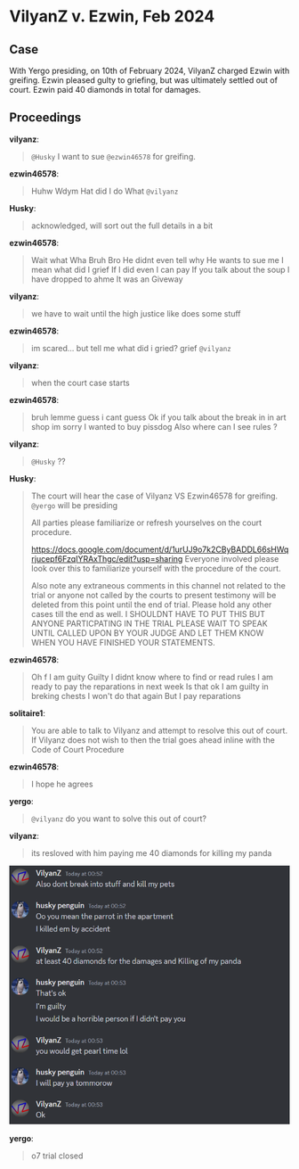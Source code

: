 # VilyanZ v. Ezwin, Feb 2024

## Case

With Yergo presiding, on 10th of February 2024, VilyanZ charged Ezwin with greifing. Ezwin pleased gulty to griefing, but was ultimately settled out of court. Ezwin paid 40 diamonds in total for damages.

## Proceedings

**vilyanz**:

> `@Husky` I want to sue `@ezwin46578` for greifing.

**ezwin46578**:

> Huhw
> Wdym
> Hat did I do
> What
> `@vilyanz`

**Husky**:

> acknowledged, will sort out the full details in a bit

**ezwin46578**:

> Wait what
> Wha
> Bruh
> Bro
> He didnt even tell why
> He wants to sue me
> I mean what did I grief
> If I did even I can pay
> If you talk about the soup I have dropped to ahme
> It was an
> Giveway

**vilyanz**:

> we have to wait until the high justice like does some stuff

**ezwin46578**:

> im scared...
> but tell me what did i gried?
> grief
> `@vilyanz`

**vilyanz**:

> when the court case starts

**ezwin46578**:

> bruh
> lemme guess
> i cant guess
> Ok if you talk about the break in in art shop im sorry I wanted to buy pissdog
> Also where can I see rules
> ?

**vilyanz**:

> `@Husky` ??

**Husky**:

> The court will hear the case of Vilyanz VS Ezwin46578 for greifing.
> `@yergo` will be presiding
>
> All parties please familiarize or refresh yourselves on the court procedure.
>
> https://docs.google.com/document/d/1urUJ9o7k2CByBADDL66sHWqrjucepf6FzqIYRAxThgc/edit?usp=sharing Everyone involved please look over this to familiarize yourself with the procedure of the court.
>
> Also note any extraneous comments in this channel not related to the trial or anyone not called by the courts to present testimony will be deleted from this point until the end of trial. Please hold any other cases till the end as well. I SHOULDNT HAVE TO PUT THIS BUT ANYONE PARTICPATING IN THE TRIAL PLEASE WAIT TO SPEAK UNTIL CALLED UPON BY YOUR JUDGE AND LET THEM KNOW WHEN YOU HAVE FINISHED YOUR STATEMENTS.

**ezwin46578**:

> Oh f
> I am guity
> Guilty
> I didnt know where to find or read rules
> I am ready to pay the reparations in next week
> Is that ok
> I am guilty in breking chests
> I won't do that again
> But I pay reparations

**solitaire1**:

> You are able to talk to Vilyanz and attempt to resolve this out of court. If Vilyanz does not wish to then the trial goes ahead inline with the Code of Court Procedure

**ezwin46578**:

> I hope he agrees

**yergo**:

> `@vilyanz` do you want to solve this out of court?

**vilyanz**:

> its resloved with him paying me 40 diamonds for killing my panda

![image.png](../../assets/judiciary/vilyanz_v_ezwin_feb_2024/image.png)

**yergo**:

> o7
> trial closed

